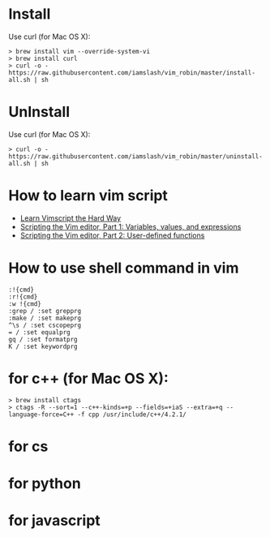 
# Install

Use curl (for Mac OS X):
~~~~
> brew install vim --override-system-vi
> brew install curl
> curl -o - https://raw.githubusercontent.com/iamslash/vim_robin/master/install-all.sh | sh
~~~~

# UnInstall

Use curl (for Mac OS X):
~~~~
> curl -o - https://raw.githubusercontent.com/iamslash/vim_robin/master/uninstall-all.sh | sh
~~~~

# How to learn vim script

* [Learn Vimscript the Hard Way](http://learnvimscriptthehardway.stevelosh.com/)
* [Scripting the Vim editor, Part 1: Variables, values, and expressions](http://www.ibm.com/developerworks/library/l-vim-script-1/)
* [Scripting the Vim editor, Part 2: User-defined functions](http://www.ibm.com/developerworks/library/l-vim-script-2/)

# How to use shell command in vim

~~~~
:!{cmd}
:r!{cmd}
:w !{cmd}
:grep / :set grepprg
:make / :set makeprg
^\s / :set cscopeprg
= / :set equalprg
gq / :set formatprg
K / :set keywordprg
~~~~

# for c++ (for Mac OS X):
~~~~
> brew install ctags
> ctags -R --sort=1 --c++-kinds=+p --fields=+iaS --extra=+q --language-force=C++ -f cpp /usr/include/c++/4.2.1/
~~~~

# for cs 

# for python

# for javascript
